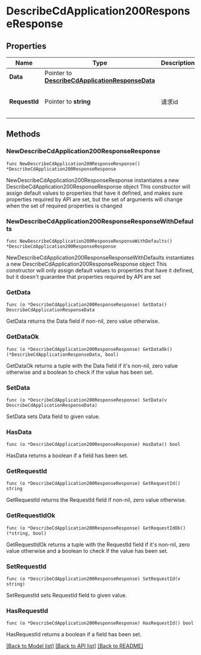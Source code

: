 # DescribeCdApplication200ResponseResponse

## Properties

Name | Type | Description | Notes
------------ | ------------- | ------------- | -------------
**Data** | Pointer to [**DescribeCdApplicationResponseData**](DescribeCdApplicationResponseData.md) |  | [optional] 
**RequestId** | Pointer to **string** | 请求id | [optional] [default to "xxxxx"]

## Methods

### NewDescribeCdApplication200ResponseResponse

`func NewDescribeCdApplication200ResponseResponse() *DescribeCdApplication200ResponseResponse`

NewDescribeCdApplication200ResponseResponse instantiates a new DescribeCdApplication200ResponseResponse object
This constructor will assign default values to properties that have it defined,
and makes sure properties required by API are set, but the set of arguments
will change when the set of required properties is changed

### NewDescribeCdApplication200ResponseResponseWithDefaults

`func NewDescribeCdApplication200ResponseResponseWithDefaults() *DescribeCdApplication200ResponseResponse`

NewDescribeCdApplication200ResponseResponseWithDefaults instantiates a new DescribeCdApplication200ResponseResponse object
This constructor will only assign default values to properties that have it defined,
but it doesn't guarantee that properties required by API are set

### GetData

`func (o *DescribeCdApplication200ResponseResponse) GetData() DescribeCdApplicationResponseData`

GetData returns the Data field if non-nil, zero value otherwise.

### GetDataOk

`func (o *DescribeCdApplication200ResponseResponse) GetDataOk() (*DescribeCdApplicationResponseData, bool)`

GetDataOk returns a tuple with the Data field if it's non-nil, zero value otherwise
and a boolean to check if the value has been set.

### SetData

`func (o *DescribeCdApplication200ResponseResponse) SetData(v DescribeCdApplicationResponseData)`

SetData sets Data field to given value.

### HasData

`func (o *DescribeCdApplication200ResponseResponse) HasData() bool`

HasData returns a boolean if a field has been set.

### GetRequestId

`func (o *DescribeCdApplication200ResponseResponse) GetRequestId() string`

GetRequestId returns the RequestId field if non-nil, zero value otherwise.

### GetRequestIdOk

`func (o *DescribeCdApplication200ResponseResponse) GetRequestIdOk() (*string, bool)`

GetRequestIdOk returns a tuple with the RequestId field if it's non-nil, zero value otherwise
and a boolean to check if the value has been set.

### SetRequestId

`func (o *DescribeCdApplication200ResponseResponse) SetRequestId(v string)`

SetRequestId sets RequestId field to given value.

### HasRequestId

`func (o *DescribeCdApplication200ResponseResponse) HasRequestId() bool`

HasRequestId returns a boolean if a field has been set.


[[Back to Model list]](../README.md#documentation-for-models) [[Back to API list]](../README.md#documentation-for-api-endpoints) [[Back to README]](../README.md)


